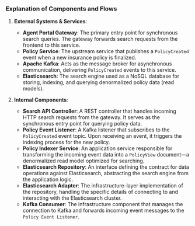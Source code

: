 ### Explanation of Components and Flows
1. **External Systems & Services**:
    - **Agent Portal Gateway**: The primary entry point for synchronous search queries. The gateway forwards search requests from the frontend to this service.
    - **Policy Service**: The upstream service that publishes a `PolicyCreated` event when a new insurance policy is finalized.
    - **Apache Kafka**: Acts as the message broker for asynchronous communication, delivering `PolicyCreated` events to this service.
    - **Elasticsearch**: The search engine used as a NoSQL database for storing, indexing, and querying denormalized policy data (read models).

2. **Internal Components**:
    - **Search API Controller**: A REST controller that handles incoming HTTP search requests from the gateway. It serves as the synchronous entry point for querying policy data.
    - **Policy Event Listener**: A Kafka listener that subscribes to the `PolicyCreated` event topic. Upon receiving an event, it triggers the indexing process for the new policy.
    - **Policy Indexer Service**: An application service responsible for transforming the incoming event data into a `PolicyView` document—a denormalized read model optimized for searching.
    - **Elasticsearch Repository**: An interface defining the contract for data operations against Elasticsearch, abstracting the search engine from the application logic.
    - **Elasticsearch Adapter**: The infrastructure-layer implementation of the repository, handling the specific details of connecting to and interacting with the Elasticsearch cluster.
    - **Kafka Consumer**: The infrastructure component that manages the connection to Kafka and forwards incoming event messages to the `Policy Event Listener`.